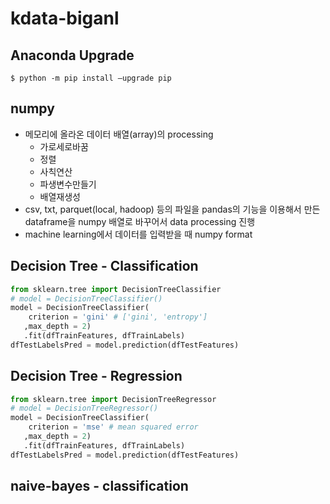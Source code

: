 # kdata-biganl

## Anaconda Upgrade
```
$ python -m pip install –upgrade pip
```



## numpy
- 메모리에 올라온 데이터 배열(array)의 processing
    - 가로세로바꿈
    - 정렬
    - 사칙연산
    - 파생변수만들기
    - 배열재생성
- csv, txt, parquet(local, hadoop) 등의 파일을 pandas의 기능을 이용해서 만든 dataframe을 numpy 배열로 바꾸어서 data processing 진행
- machine learning에서 데이터를 입력받을 때 numpy format


## Decision Tree - Classification

```python
from sklearn.tree import DecisionTreeClassifier
# model = DecisionTreeClassifier()
model = DecisionTreeClassifier(
    criterion = 'gini' # ['gini', 'entropy']
   ,max_depth = 2)
   .fit(dfTrainFeatures, dfTrainLabels)
dfTestLabelsPred = model.prediction(dfTestFeatures)
```
## Decision Tree - Regression

```python
from sklearn.tree import DecisionTreeRegressor
# model = DecisionTreeRegressor()
model = DecisionTreeClassifier(
    criterion = 'mse' # mean squared error
   ,max_depth = 2)
   .fit(dfTrainFeatures, dfTrainLabels)
dfTestLabelsPred = model.prediction(dfTestFeatures)
```

## naive-bayes - classification
```

```
